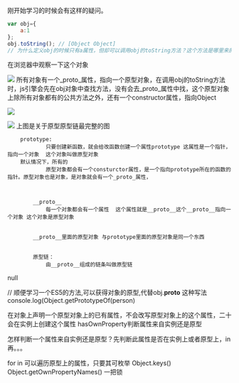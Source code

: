 刚开始学习的时候会有这样的疑问。  
```js
var obj={
    a:1
};
obj.toString(); // [Object Object]
// 为什么定义obj的时候只有a属性，但却可以调用obj的toString方法？这个方法是哪里来的？
```
在浏览器中观察一下这个对象

![](https://user-gold-cdn.xitu.io/2019/12/2/16ec60b414e0d1c2?w=442&h=352&f=png&s=29232)
所有对象有一个_proto_属性，指向一个原型对象，在调用obj的toString方法时，js引擎会先在obj对象中查找方法，没有会去_proto_属性中找，这个原型对象上除所有对象都有的公共方法之外，还有一个constructor属性，指向Object

![](https://user-gold-cdn.xitu.io/2019/12/2/16ec61845b3db88d?w=286&h=65&f=png&s=3665)

![](https://user-gold-cdn.xitu.io/2019/12/3/16ec8eefc33d2c15?w=638&h=801&f=png&s=276693)
上图是关于原型原型链最完整的图

		prototype:
				只要创建新函数，就会给改函数创建一个属性prototype 这属性是一个指针，指向一个对象  这个对象叫做原型对象
        默认情况下，所有的
				原型对象都会有一个consturctor属性，是一个指向prototype所在的函数的指针。原型对象也是对象，是对象就会有一个_proto_属性，

		
		
			__proto__
				每一个对象都会有一个属性  这个属性就是__proto__这个__proto__指向一个对象 这个对象是原型对象
		
		
			__proto__里面的原型对象 与prototype里面的原型对象是同一个东西
		
		
			原型链：
				由__proto__组成的链条叫做原型链
		
null

// 顺便学习一个ES5的方法,可以获得对象的原型,代替obj.__proto__ 这种写法
console.log(Object.getPrototypeOf(person)

在对象上声明一个原型对象上的已有属性，不会改写原型对象上的这个属性，二十会在实例上创建这个属性
hasOwnProperty判断属性来自实例还是原型

怎样判断一个属性来自实例还是原型？先判断此属性是否在实例上或者原型上，in 再。。。

for in 可以遍历原型上的属性，只要其可枚举
Object.keys()
Object.getOwnPropertyNames() 一把锁



